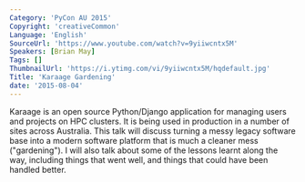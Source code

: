 ```yaml
---
Category: 'PyCon AU 2015'
Copyright: 'creativeCommon'
Language: 'English'
SourceUrl: 'https://www.youtube.com/watch?v=9yiiwcntx5M'
Speakers: [Brian May]
Tags: []
ThumbnailUrl: 'https://i.ytimg.com/vi/9yiiwcntx5M/hqdefault.jpg'
Title: 'Karaage Gardening'
date: '2015-08-04'
---
```

Karaage is an open source Python/Django application for managing users and projects on HPC clusters. It is being used in production in a number of sites across Australia. This talk will discuss turning a messy legacy software base into a modern software platform that is much a cleaner mess ("gardening"). I will also talk about some of the lessons learnt along the way, including things that went well, and things that could have been handled better.
